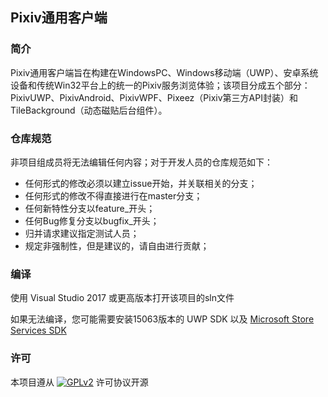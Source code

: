 ﻿## Pixiv通用客户端

### 简介
 Pixiv通用客户端旨在构建在WindowsPC、Windows移动端（UWP）、安卓系统设备和传统Win32平台上的统一的Pixiv服务浏览体验；该项目分成五个部分：PixivUWP、PixivAndroid、PixivWPF、Pixeez（Pixiv第三方API封装）和TileBackground（动态磁贴后台组件）。

### 仓库规范
 非项目组成员将无法编辑任何内容；对于开发人员的仓库规范如下：
 - 任何形式的修改必须以建立issue开始，并关联相关的分支；
 - 任何形式的修改不得直接进行在master分支；
 - 任何新特性分支以feature_开头；
 - 任何Bug修复分支以bugfix_开头；
 - 归并请求建议指定测试人员；
 - 规定非强制性，但是建议的，请自由进行贡献；


### 编译

使用 Visual Studio 2017 或更高版本打开该项目的sln文件

如果无法编译，您可能需要安装15063版本的 UWP SDK 以及 [Microsoft Store Services SDK](http://aka.ms/store-em-sdk)

### 许可

 本项目遵从 [![GPLv2](https://img.shields.io/badge/license-GPLv2-blue.svg?style=flat)](LICENSE.md) 许可协议开源